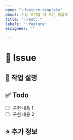 ```yaml
---
name: "✨feature-templete"
about: 기능 추가할 때 쓰는 템플릿
title: "✨Feat: "
labels: "✨feature"
assignees: ''

---
```


# 🚀 Issue

## 🌟 작업 설명
<!-- 작업할 내용을 작성해주세요. -->

## ✅ Todo

- [ ] 구현 내용 1
- [ ] 구현 내용 2

## ⭐️ 추가 정보
<!-- 추가로 공유할 정보를 알려주세요. -->
